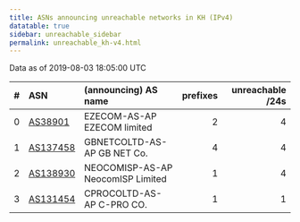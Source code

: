 ```yaml
---
title: ASNs announcing unreachable networks in KH (IPv4)
datatable: true
sidebar: unreachable_sidebar
permalink: unreachable_kh-v4.html
---
```


Data as of 2019-08-03 18:05:00 UTC


<div class="datatable-begin"></div>

|   # | ASN                                      | (announcing) AS name              |   prefixes |   unreachable /24s |
|----:|:-----------------------------------------|:----------------------------------|-----------:|-------------------:|
|   0 | [AS38901](unreachable_AS38901-v4.html)   | EZECOM-AS-AP EZECOM limited       |          2 |                  4 |
|   1 | [AS137458](unreachable_AS137458-v4.html) | GBNETCOLTD-AS-AP GB NET Co.       |          4 |                  4 |
|   2 | [AS138930](unreachable_AS138930-v4.html) | NEOCOMISP-AS-AP NeocomISP Limited |          1 |                  4 |
|   3 | [AS131454](unreachable_AS131454-v4.html) | CPROCOLTD-AS-AP C-PRO CO.         |          1 |                  1 |

<div class="datatable-end"></div>